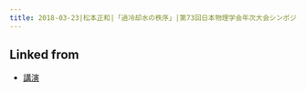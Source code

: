 ```yaml
---
title: 2018-03-23|松本正和|「過冷却水の秩序」|第73回日本物理学会年次大会シンポジウム「不均一なゆらぎとその周辺の科学：
---
```



## Linked from

* [講演](/講演)


